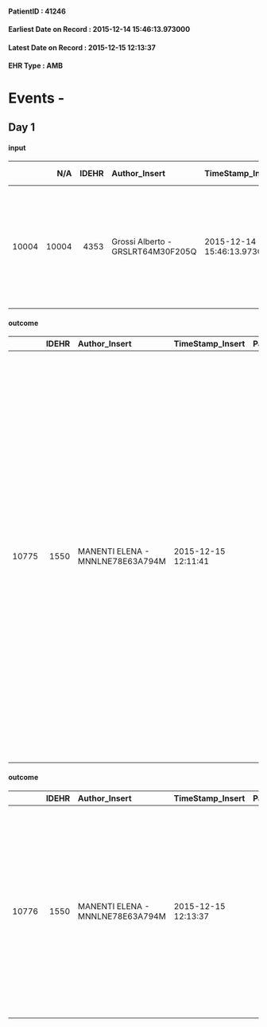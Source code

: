 
#### PatientID : 41246
#### Earliest Date on Record : 2015-12-14 15:46:13.973000
#### Latest Date on Record : 2015-12-15 12:13:37
#### EHR Type : AMB

# Events - 

## Day 1

#### input
|       |    N/A |   IDEHR | Author_Insert                     | TimeStamp_Insert           | EHRType   |   PatientID |   IDDigitalSignDocument | persone_vicine   |   Unnamed: 0_x.1 |   IDANAMNESI_SOCIALE | Patient   | FamigliaAltro   | Paziente_T   | FamigliaAltro_T   |   Non_Rilevabile_x.1 | Note_Non_Rilevabile_x.1   | opt_Problemi   | Note_I                                                                                                              | chk_contr_sintomi   | opt_paziente_a   | opt_famiglia_a   | opt_adeguatezza   | ds_note_ad                                                 | opt_paziente_solo   | opt_presente_assente   | Caregiver_principale   | opt_capacita     | opt_necessario   | opt_presente   | opt_risorse_ec   | opt_paziente_ad   | opt_caregiver_ad   | opt_inv_civile            | Needs     | Domestic partnership         | Fragility                    | opt_disponibilita_f   | opt_disponibilit_paz   |
|------:|-------:|--------:|:----------------------------------|:---------------------------|:----------|------------:|------------------------:|:-----------------|-----------------:|---------------------:|:----------|:----------------|:-------------|:------------------|---------------------:|:--------------------------|:---------------|:--------------------------------------------------------------------------------------------------------------------|:--------------------|:-----------------|:-----------------|:------------------|:-----------------------------------------------------------|:--------------------|:-----------------------|:-----------------------|:-----------------|:-----------------|:---------------|:-----------------|:------------------|:-------------------|:--------------------------|:----------|:-----------------------------|:-----------------------------|:----------------------|:-----------------------|
| 10004 |  10004 |    4353 | Grossi Alberto - GRSLRT64M30F205Q | 2015-12-14 15:46:13.973000 | AMB       |       41246 |                  213800 | N/A              |             2059 |                 1397 | No#0      | Si#1            | No#0         | Si#1              |                    0 | NR                        | No#0           | Pz affetta anche da decadimento cognitivo non √® stata informata della diagnosi e ovviamente neanche della prognosi | controllo sintomi#0 | Indefinite#2     | Congruenti#1     | Da valutare#2     | Vive con il marito anziano e il figlio Gabriele che lavora | No#0                | Presente#1             | figlio Gabriele        | Incrementabile#1 | Si#1             | No#0           | Adeguate#1       | Totale#2          | Totale#2           | in fase di accertamento#2 | Clinici#0 | Coniuge/Convivente#0;Figli#2 | sovraccarico assistenziale#4 | Si#1                  | Da verificare#2        |

#### outcome
|       |   IDEHR | Author_Insert                    | TimeStamp_Insert    |   PatientID |   IDDigitalSignDocument |   IDPAI_VIDAS | opt_problem                         |   opt_problem_num | opt_obiettivo                                                                                                                                                                                           |   opt_obiettivo_num | opt_stato_problema   |   opt_stato_problema_num | opt_interventi                                                                                                                                                                                                                                                                                                                                                                                                                                                                                                             |   opt_interventi_num |
|------:|--------:|:---------------------------------|:--------------------|------------:|------------------------:|--------------:|:------------------------------------|------------------:|:--------------------------------------------------------------------------------------------------------------------------------------------------------------------------------------------------------|--------------------:|:---------------------|-------------------------:|:---------------------------------------------------------------------------------------------------------------------------------------------------------------------------------------------------------------------------------------------------------------------------------------------------------------------------------------------------------------------------------------------------------------------------------------------------------------------------------------------------------------------------|---------------------:|
| 10775 |    1550 | MANENTI ELENA - MNNLNE78E63A794M | 2015-12-15 12:11:41 |       41246 |                  214614 |         12805 | Deficit in the care of s√® # 25 = 0 |                 4 | Keep the remaining capacit√ † ¬ † in taking care of s√®, helping the patient to accept their limitations, considering himself in a realistic and objective (eating, bathing, dressing, delete) # 40 = 0 |                   4 | Open Problem # 1     |                        1 | Implementation PAI - Ensuring the right privacy # 91 = 0; Implementation of the IAP - Replace with respect to the already compromised activities # 93 = 0; Implementation of the IAP - Guarantee the patient's choices based on his desires # 92 = 0; Implementation PAI - Help the patient in the activities in which there is still participation by maintaining a non-judgmental attitude # 94 = 0; Implementation of the PAI - Do not increase the patient's dependency regime by replacing in all activities # 95 = 0 |                    4 |

#### outcome
|       |   IDEHR | Author_Insert                    | TimeStamp_Insert    |   PatientID |   IDDigitalSignDocument |   IDPAI_VIDAS | opt_problem             |   opt_problem_num | opt_obiettivo                                                          |   opt_obiettivo_num | ds_note                                      | opt_stato_problema   |   opt_stato_problema_num | opt_interventi                                                                                                                                                                                                                                             |   opt_interventi_num |
|------:|--------:|:---------------------------------|:--------------------|------------:|------------------------:|--------------:|:------------------------|------------------:|:-----------------------------------------------------------------------|--------------------:|:---------------------------------------------|:---------------------|-------------------------:|:-----------------------------------------------------------------------------------------------------------------------------------------------------------------------------------------------------------------------------------------------------------|---------------------:|
| 10776 |    1550 | MANENTI ELENA - MNNLNE78E63A794M | 2015-12-15 12:13:37 |       41246 |                  214626 |         12806 | Spiritual Pain # 39 = 0 |                 4 | The patient and / or his entourage will maintain their habits # 89 = 0 |                   4 | The pieces would welcome visits by a priest. | Open Problem # 1     |                        1 | Implementation PAI - Allow the patient to maintain their living habits # 833 = 0; Counseling - To encourage the expression and manifestation of the spiritual needs # 835 = 0; professionals Activation - Activation request Spiritual Assistant # 845 = 0 |                    4 |


